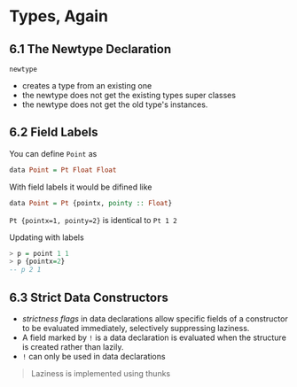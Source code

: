 # Types, Again

## 6.1 The Newtype Declaration

`newtype`
- creates a type from an existing one
- the newtype does not get the existing types super classes
- the newtype does not get the old type's instances.


## 6.2 Field Labels

You can define `Point` as
```haskell
data Point = Pt Float Float
```

With field labels it would be difined like
```haskell
data Point = Pt {pointx, pointy :: Float}
```

`Pt {pointx=1, pointy=2}` is identical to `Pt 1 2`

Updating with labels

 ```haskell
 > p = point 1 1
 > p {pointx=2}
 -- p 2 1 
 ```
## 6.3 Strict Data Constructors

- _strictness flags_ in data declarations allow specific fields of a constructor to be evaluated immediately, selectively suppressing laziness.
- A field marked by `!` is a data declaration is evaluated when the structure is created rather than lazily.
- `!` can only be used in data declarations

> Laziness is implemented using thunks

